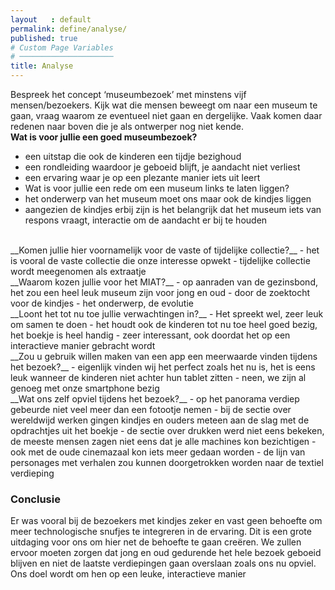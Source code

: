 ```yaml
---
layout   : default
permalink: define/analyse/
published: true
# Custom Page Variables
# ─────────────────────
title: Analyse
---
```

Bespreek het concept ‘museumbezoek’ met minstens vijf mensen/bezoekers. Kijk wat die mensen beweegt om naar een museum te gaan, vraag waarom ze eventueel niet gaan en dergelijke. Vaak komen daar redenen naar boven die je als ontwerper nog niet kende.
<br>
__Wat is voor jullie een goed museumbezoek?__
 - een uitstap die ook de kinderen een tijdje bezighoud
 - een rondleiding waardoor je geboeid blijft, je aandacht niet verliest
 - een ervaring waar je op een plezante manier iets uit leert 
 - Wat is voor jullie een rede om een museum links te laten liggen?
 - het onderwerp van het museum moet ons maar ook de kindjes liggen
 - aangezien de kindjes erbij zijn is het belangrijk dat het museum iets van respons vraagt, interactie om de aandacht er bij te houden
<br>
__Komen jullie hier voornamelijk voor de vaste of tijdelijke collectie?__
 - het is vooral de vaste collectie die onze interesse opwekt
 - tijdelijke collectie wordt meegenomen als extraatje
 <br>
__Waarom kozen jullie voor het MIAT?__
 - op aanraden van de gezinsbond, het zou een heel leuk museum zijn voor jong en oud
 - door de zoektocht voor de kindjes
 - het onderwerp, de evolutie 
<br>
__Loont het tot nu toe jullie verwachtingen in?__
 - Het spreekt wel, zeer leuk om samen te doen
 - het houdt ook de kinderen tot nu toe heel goed bezig, het boekje is heel handig
 - zeer interessant, ook doordat het op een interactieve manier gebracht wordt
 <br>
__Zou u gebruik willen maken van een app een meerwaarde vinden tijdens het bezoek?__
 - eigenlijk vinden wij het perfect zoals het nu is, het is eens leuk wanneer de kinderen niet achter hun tablet zitten
 - neen, we zijn al genoeg met onze smartphone bezig
 <br>
__Wat ons zelf opviel tijdens het bezoek?__
 - op het panorama verdiep gebeurde niet veel meer dan een fotootje nemen
 - bij de sectie over wereldwijd werken gingen kindjes en ouders meteen aan de slag met de opdrachtjes uit het boekje
 - de sectie over drukken werd niet eens bekeken, de meeste mensen zagen niet eens dat je alle machines kon bezichtigen
 - ook met de oude cinemazaal kon iets meer gedaan worden
 - de lijn van personages met verhalen zou kunnen doorgetrokken worden naar de textiel verdieping 

### Conclusie
Er was vooral bij de bezoekers met kindjes zeker en vast geen behoefte om meer technologische snufjes te integreren in de ervaring. Dit is een grote uitdaging voor ons om hier net de behoefte te gaan creëren. We zullen ervoor moeten zorgen dat jong en oud gedurende het hele bezoek geboeid blijven en niet de laatste verdiepingen gaan overslaan zoals ons nu opviel. Ons doel wordt om hen op een leuke, interactieve manier